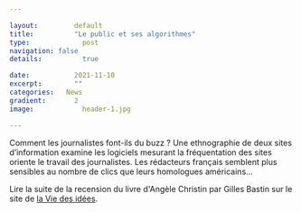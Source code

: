 ```yaml
---

layout:			default
title:  		"Le public et ses algorithmes"
type:			  post
navigation: false
details:		  true

date:   		2021-11-10
excerpt: 		""
categories:   News
gradient: 		2
image: 			  header-1.jpg

---
```


Comment les journalistes font-ils du buzz ? Une ethnographie de deux sites d’information examine les logiciels mesurant la fréquentation des sites oriente le travail des journalistes. Les rédacteurs français semblent plus sensibles au nombre de clics que leurs homologues américains…

Lire la suite de la recension du livre d'Angèle Christin par Gilles Bastin sur le site de [la Vie des idées](https://laviedesidees.fr/Angele-Christin-Metrics-at-Work.html).
